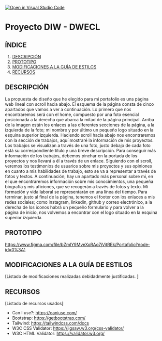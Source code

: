 [![Open in Visual Studio Code](https://classroom.github.com/assets/open-in-vscode-f059dc9a6f8d3a56e377f745f24479a46679e63a5d9fe6f495e02850cd0d8118.svg)](https://classroom.github.com/online_ide?assignment_repo_id=6387587&assignment_repo_type=AssignmentRepo)
# Proyecto DIW - DWECL

## ÍNDICE   
1. [DESCRIPCIÓN](#id1)
2. [PROTOTIPO](#id2)
3. [MODIFICACIONES A LA GUÍA DE ESTILOS](#id3)
4. [RECURSOS](#id4)

## DESCRIPCIÓN<a name="id1"></a>
La propuesta de diseño que he elegido para mi portafolio es una página web lineal
con scroll hacia abajo.
El esquema de la página consta de cinco apartados que vamos a ver a continuación.
Lo primero que nos encontraremos será con el home, compuesto por una foto
esencial posicionada a la derecha que abarca la mitad de la página principal. Arriba
de la imagen están los enlaces a las diferentes secciones de la página, a la izquierda
de la foto; mi nombre y por último un pequeño logo situado en la esquina superior
izquierda.
Haciendo scroll hacia abajo nos encontraremos con la sección de trabajos, aquí
mostraré la información de mis proyectos. Los trabajos se visualizan a través de una
foto, justo debajo de cada foto está su correspondiente título y una breve
descripción. Para conseguir más información de los trabajos, debemos pinchar en la
portada de los proyectos y nos llevará a él a través de un enlace.
Siguiendo con el scroll, veremos los testimonios de usuarios sobre mis proyectos y
sus opiniones en cuanto a mis habilidades de trabajo, esto se va a representar a
través de fotos y textos.
A continuación, hay un apartado más personal sobre mí, en el que encontraremos
información sobre mis conocimientos, una pequeña biografía y mis aficiones, que se
recogerán a través de fotos y texto. Mi formación y vida laboral se representarán en
una línea del tiempo.
Para terminar, justo al final de la página, tenemos el footer con los enlaces a mis
redes sociales; como instagram, linkedin, github y correo electrónico, a la derecha de
los iconos habrá un pequeño formulario y para volver a la página de inicio, nos
volvemos a encontrar con el logo situado en la esquina superior izquierda.

## PROTOTIPO<a name="id2"></a>
https://www.figma.com/file/bZmIY9MveXoRAo7jVjtREk/Portafolio?node-id=0%3A1

## MODIFICACIONES A LA GUÍA DE ESTILOS<a name="id3"></a>
[Listado de modificaciones realizadas debidadmente justificadas. ]

## RECURSOS<a name="id4"></a>
[Listado de recursos usados]

- Can I use?: https://caniuse.com/
- Bootstrap: https://getbootstrap.com/
- Tailwind: https://tailwindcss.com/docs
- W3C CSS Validator: https://jigsaw.w3.org/css-validator/
- W3C HTML Validator: https://validator.w3.org/
